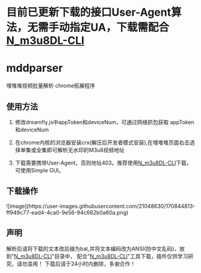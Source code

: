 <h1>目前已更新下载的接口User-Agent算法，无需手动指定UA，下载需配合<a href="https://github.com/nilaoda/N_m3u8DL-CLI" rel="nofollow">N_m3u8DL-CLI</a></br></h1>
<h1>mddparser</h1>
<p> 埋堆堆视频批量解析 chrome拓展程序</p>
<h2>使用方法</h2>
<ol>
<li>
<p>修改dreamfly.js中appToken和deviceNum，可通过网络抓包获取 appToken和deviceNum</p>
</li>
<li>
<p>在chrome内核的浏览器安装crx(解压后开发者模式安装),在埋堆堆页面右击选择单集或全集即可解析无水印的M3u8视频地址</p>
</li>
<li>
<p>下载需要携带User-Agent，否则地址403。推荐使用<a href="https://github.com/nilaoda/N_m3u8DL-CLI" rel="nofollow">N_m3u8DL-CLI</a>下载，可使用Simple GUI。</p>
</li>
</ol>
<h2>下载操作</h2>
![image](https://user-images.githubusercontent.com/21048630/170844813-ff949c77-ead4-4ca0-9e56-94c682b0a60a.png)
<h2>声明</h2>
<p>解析后请将下载的文本改后缀为bat,并将文本编码改为ANSI(防中文乱码)，放到"<a href="https://github.com/nilaoda/N_m3u8DL-CLI" rel="nofollow">N_m3u8DL-CLI</a>"目录中，
 配合"<a href="https://github.com/nilaoda/N_m3u8DL-CLI" rel="nofollow">N_m3u8DL-CLI</a>"工具下载，插件仅供学习研究，请勿滥用！
 下载后请于24小时内删除，多谢合作！</p>
 
